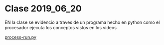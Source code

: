 # Clase 2019_06_20

EN la clase se evidencio a traves de un programa hecho en python como el procesador ejecuta los conceptos vistos en los videos

[process-run.py](process-run.py)

